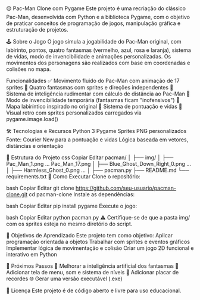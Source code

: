 🟡 Pac-Man Clone com Pygame
Este projeto é uma recriação do clássico Pac-Man, desenvolvida com Python e a biblioteca Pygame, com o objetivo de praticar conceitos de programação de jogos, manipulação gráfica e estruturação de projetos.

🕹️ Sobre o Jogo
O jogo simula a jogabilidade do Pac-Man original, com labirinto, pontos, quatro fantasmas (vermelho, azul, rosa e laranja), sistema de vidas, modo de invencibilidade e animações personalizadas. Os movimentos dos personagens são realizados com base em coordenadas e colisões no mapa.

Funcionalidades
✅ Movimento fluido do Pac-Man com animação de 17 sprites
👻 Quatro fantasmas com sprites e direções independentes
🧠 Sistema de inteligência rudimentar com cálculo de distância ao Pac-Man
🍒 Modo de invencibilidade temporária (fantasmas ficam "inofensivos")
🧱 Mapa labiríntico inspirado no original
💯 Sistema de pontuação e vidas
🎨 Visual retro com sprites personalizados carregados via pygame.image.load()

🛠️ Tecnologias e Recursos
Python 3
Pygame
Sprites PNG personalizados
Fonte: Courier New para a pontuação e vidas
Lógica baseada em vetores, distâncias e orientação

📁 Estrutura do Projeto
css
Copiar
Editar
pacman/
│
├── img/
│   ├── Pac_Man_1.png ... Pac_Man_17.png
│   ├── Blue_Ghost_Down_Right_0.png ...
│   ├── Harmless_Ghost_0.png ...
│
├── pacman.py
├── README.md
└── requirements.txt
🚀 Como Executar
Clone o repositório:

bash
Copiar
Editar
git clone https://github.com/seu-usuario/pacman-clone.git
cd pacman-clone
Instale as dependências:

bash
Copiar
Editar
pip install pygame
Execute o jogo:

bash
Copiar
Editar
python pacman.py
⚠️ Certifique-se de que a pasta img/ com os sprites esteja no mesmo diretório do script.

🎯 Objetivos de Aprendizado
Este projeto tem como objetivo:
Aplicar programação orientada a objetos
Trabalhar com sprites e eventos gráficos
Implementar lógica de movimentação e colisão
Criar um jogo 2D funcional e interativo em Python

📌 Próximos Passos
🧠 Melhorar a inteligência artificial dos fantasmas
📱 Adicionar tela de menu, som e sistema de níveis
💾 Adicionar placar de recordes
🌐 Gerar uma versão executável (.exe)

📄 Licença
Este projeto é de código aberto e livre para uso educacional.
